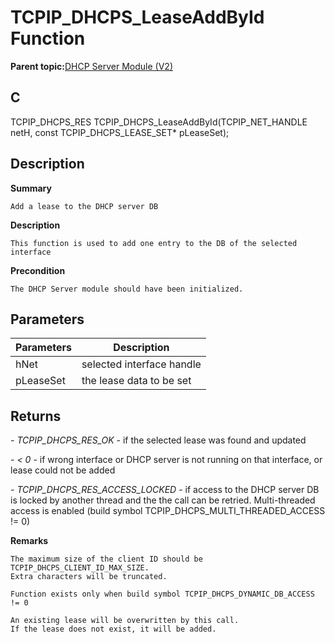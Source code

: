 # TCPIP\_DHCPS\_LeaseAddById Function

**Parent topic:**[DHCP Server Module \(V2\)](GUID-EE292D18-2DE6-478E-AAE1-74C69A31459E.md)

## C

TCPIP\_DHCPS\_RES TCPIP\_DHCPS\_LeaseAddById\(TCPIP\_NET\_HANDLE netH, const TCPIP\_DHCPS\_LEASE\_SET\* pLeaseSet\);

## Description

**Summary**

```
Add a lease to the DHCP server DB  
```

**Description**

```
This function is used to add one entry to the DB of the selected interface  
```

**Precondition**

```
The DHCP Server module should have been initialized.  
```

## Parameters

|Parameters|Description|
|----------|-----------|
|hNet|selected interface handle|
|pLeaseSet|the lease data to be set|

## Returns

*- TCPIP\_DHCPS\_RES\_OK* - if the selected lease was found and updated

*- < 0* - if wrong interface or DHCP server is not running on that interface, or lease could not be added

*- TCPIP\_DHCPS\_RES\_ACCESS\_LOCKED* - if access to the DHCP server DB is locked by another thread and the the call can be retried. Multi-threaded access is enabled \(build symbol TCPIP\_DHCPS\_MULTI\_THREADED\_ACCESS != 0\)

**Remarks**

```
The maximum size of the client ID should be TCPIP_DHCPS_CLIENT_ID_MAX_SIZE.
Extra characters will be truncated.

Function exists only when build symbol TCPIP_DHCPS_DYNAMIC_DB_ACCESS != 0

An existing lease will be overwritten by this call.
If the lease does not exist, it will be added. 
```


